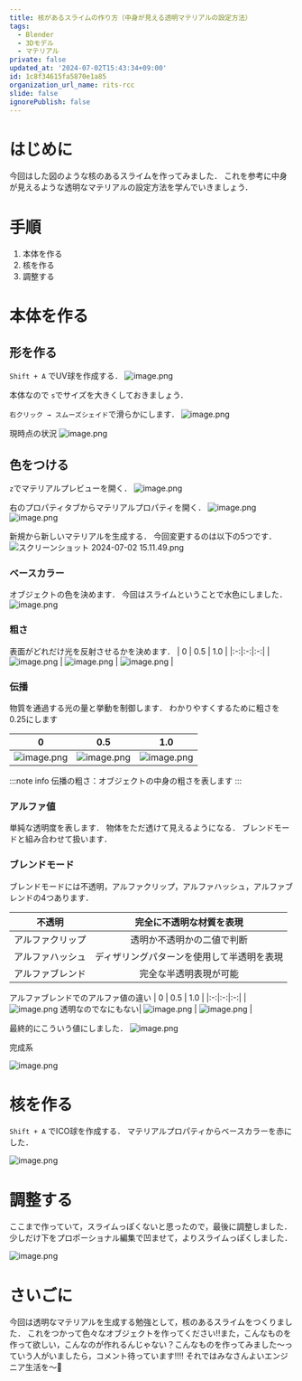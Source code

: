```yaml
---
title: 核があるスライムの作り方（中身が見える透明マテリアルの設定方法）
tags:
  - Blender
  - 3Dモデル
  - マテリアル
private: false
updated_at: '2024-07-02T15:43:34+09:00'
id: 1c8f34615fa5870e1a85
organization_url_name: rits-rcc
slide: false
ignorePublish: false
---
```

# はじめに
今回はした図のような核のあるスライムを作ってみました．
これを参考に中身が見えるような透明なマテリアルの設定方法を学んでいきましょう．

# 手順
1. 本体を作る
1. 核を作る
1. 調整する

# 本体を作る
## 形を作る
`Shift + A` でUV球を作成する．
![image.png](https://qiita-image-store.s3.ap-northeast-1.amazonaws.com/0/3748983/79f97604-88e0-3621-1b0d-f75b44be3566.png)

本体なので `s`でサイズを大きくしておきましょう．

`右クリック → スムーズシェイド`で滑らかにします．
![image.png](https://qiita-image-store.s3.ap-northeast-1.amazonaws.com/0/3748983/21cf9af8-f63b-3eae-5b4b-7def172c26e0.png)

現時点の状況
![image.png](https://qiita-image-store.s3.ap-northeast-1.amazonaws.com/0/3748983/4251235f-b1d7-27ba-7374-b739b2ea71b1.png)

## 色をつける
`z`でマテリアルプレビューを開く．
![image.png](https://qiita-image-store.s3.ap-northeast-1.amazonaws.com/0/3748983/0830c418-d07d-d85c-969a-273206cdcab6.png)

右のプロパティタブからマテリアルプロパティを開く．
![image.png](https://qiita-image-store.s3.ap-northeast-1.amazonaws.com/0/3748983/be28fc4c-92d4-8633-0aae-4d8a5d8db2be.png)
![image.png](https://qiita-image-store.s3.ap-northeast-1.amazonaws.com/0/3748983/d8d84c33-e5d7-e61b-e96b-dd3996b4d47a.png)

新規から新しいマテリアルを生成する．
今回変更するのは以下の5つです．
![スクリーンショット 2024-07-02 15.11.49.png](https://qiita-image-store.s3.ap-northeast-1.amazonaws.com/0/3748983/56e4f34c-4487-2703-197c-3a7884c67274.png)

### ベースカラー
オブジェクトの色を決めます．
今回はスライムということで水色にしました．
![image.png](https://qiita-image-store.s3.ap-northeast-1.amazonaws.com/0/3748983/5a8351d1-4513-2a92-75e2-9de5f13b7049.png)


### 粗さ
表面がどれだけ光を反射させるかを決めます．
| 0 | 0.5 | 1.0 |
|:-:|:-:|:-:|
| ![image.png](https://qiita-image-store.s3.ap-northeast-1.amazonaws.com/0/3748983/20e6c42c-5cdd-b826-74de-e044e1bc0b7b.png)  |  ![image.png](https://qiita-image-store.s3.ap-northeast-1.amazonaws.com/0/3748983/d07a9d07-4496-d3d2-58f2-f353b3282b3f.png) | ![image.png](https://qiita-image-store.s3.ap-northeast-1.amazonaws.com/0/3748983/a59cc947-c185-9fa4-89ab-63de1b7c9611.png) |

### 伝播
物質を通過する光の量と挙動を制御します．
わかりやすくするために粗さを0.25にします

| 0 | 0.5 | 1.0 |
|:-:|:-:|:-:|
| ![image.png](https://qiita-image-store.s3.ap-northeast-1.amazonaws.com/0/3748983/9b4422e2-c7c3-65b4-d5ac-03792bd3ad51.png) | ![image.png](https://qiita-image-store.s3.ap-northeast-1.amazonaws.com/0/3748983/38974c2c-8284-6ec2-c2df-47fea00ab614.png) | ![image.png](https://qiita-image-store.s3.ap-northeast-1.amazonaws.com/0/3748983/86916c66-3820-51e4-4674-66832db9f380.png) |

:::note info
伝播の粗さ：オブジェクトの中身の粗さを表します
:::

### アルファ値
単純な透明度を表します．
物体をただ透けて見えるようになる．
ブレンドモードと組み合わせて扱います．

### ブレンドモード
ブレンドモードには不透明，アルファクリップ，アルファハッシュ，アルファブレンドの4つあります．

| 不透明 | 完全に不透明な材質を表現 |
|:-:|:-:|
|  アルファクリップ | 透明か不透明かの二値で判断  |
| アルファハッシュ  | ディザリングパターンを使用して半透明を表現  |
| アルファブレンド  |  完全な半透明表現が可能 |

アルファブレンドでのアルファ値の違い
| 0 | 0.5 | 1.0 |
|:-:|:-:|:-:|
|  ![image.png](https://qiita-image-store.s3.ap-northeast-1.amazonaws.com/0/3748983/23d08887-e14d-dae0-15fc-0101a4f064e4.png) 透明なのでなにもない| ![image.png](https://qiita-image-store.s3.ap-northeast-1.amazonaws.com/0/3748983/b8a43348-26a8-8535-4a50-68ebb69c2d7c.png)  |  ![image.png](https://qiita-image-store.s3.ap-northeast-1.amazonaws.com/0/3748983/7e38740b-ef40-a189-bc6e-ed2ac0917118.png) |

最終的にこういう値にしました．
![image.png](https://qiita-image-store.s3.ap-northeast-1.amazonaws.com/0/3748983/0011e7ca-c3ed-3660-5cbf-61c9a4e41956.png)



完成系

![image.png](https://qiita-image-store.s3.ap-northeast-1.amazonaws.com/0/3748983/f951568b-3630-2fa6-68e2-5b2144d52c90.png)


# 核を作る
`Shift + A` でICO球を作成する．
マテリアルプロパティからベースカラーを赤にした．

![image.png](https://qiita-image-store.s3.ap-northeast-1.amazonaws.com/0/3748983/ee27541b-9316-fefb-27e8-b8384bc89a6b.png)


# 調整する
ここまで作っていて，スライムっぽくないと思ったので，最後に調整しました．
少しだけ下をプロポーショナル編集で凹ませて，よりスライムっぽくしました．

![image.png](https://qiita-image-store.s3.ap-northeast-1.amazonaws.com/0/3748983/3ad766ab-7bc3-8f21-c83b-dff13bd899ec.png)

# さいごに
今回は透明なマテリアルを生成する勉強として，核のあるスライムをつくりました．
これをつかって色々なオブジェクトを作ってください!!また，こんなものを作って欲しい，こんなのが作れるんじゃない？こんなものを作ってみました〜っていう人がいましたら，コメント待っています!!!!
それではみなさんよいエンジニア生活を〜👋

